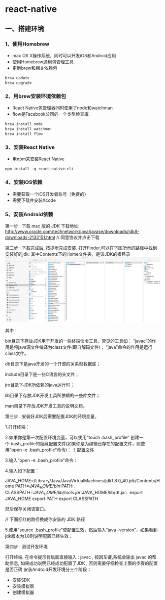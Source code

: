 # react-native
## 一、搭建环境
###  1、使用Homebrew
- mac OS X操作系统，同时可以开发iOS和Android应用
- 使用Homebrew通用包管理工具
- 更新brew和相关依赖包
```
brew update
brew upgrade
```
### 2、用brew安装环境依赖包
- React Native包管理器同时使用了node和watchman
- flow是Facebook公司的一个类型检查库
```
brew install node
brew install watchman
brew install flow
```
### 3、安装React Native
- 用npm来安装React Native
```
npm install -g react-native-cli
```
### 4、安装iOS依赖
- 需要获取一个iOS开发者账号（免费的）
- 需要下载并安装Xcode

### 5、安装Android依赖

第一步 : 下载 mac 版的 JDK
下载地址: http://www.oracle.com/technetwork/java/javase/downloads/jdk8-downloads-2133151.html
// 同意协议并点击下载
 

第二步 : 下载完成后, 按提示完成安装.
打开Finder,可以在下图所示的路径中找到安装好的jdk:
其中Contents下的Home文件夹，是该JDK的根目录
 ![JDK的根目录](https://github.com/JackYang3567/react-native/blob/master/img-storage/jdk_dir.png)


 

其中：

bin目录下存放JDK用于开发的一些终端命令工具。常见的工具如：
“javac”的作用是将java源文件编译为class文件(即自解码文件)；
“java”命令的作用是运行class文件。
 
db目录下是java开发的一个开源的关系型数据库；
 
include目录下是一些C语言的头文件；
 
jre目录下JDK所依赖的java运行时；
 
lib目录下存放JDK开发工具所依赖的一些库文件；
 
man目录下存放JDK开发工具的说明文档。
 

第三步 : 安装好JDK后需要配置JDK的环境变量，

 

1.打开终端：

2.如果你是第一次配置环境变量，可以使用“touch .bash_profile” 创建一个.bash_profile的隐藏配置文件(如果你是为编辑已存在的配置文件，则使用"open -e .bash_profile"命令)：
！[配置文件](https://github.com/JackYang3567/react-native/blob/master/img-storage/bash_profile.png)

3.输入“open -e .bash_profile”命令：
 

4.输入如下配置：

JAVA_HOME=/Library/Java/JavaVirtualMachines/jdk1.8.0_40.jdk/Contents/Home
PATH=$JAVA_HOME/bin:$PATH:.
CLASSPATH=$JAVA_HOME/lib/tools.jar:$JAVA_HOME/lib/dt.jar:.
export JAVA_HOME
export PATH
export CLASSPATH

然后保存关闭该窗口。

 

// 下面标红的路径换成你安装的 JDK 路径



5.使用"source .bash_profile"使配置生效，然后输入”java -version”，如果看到jdk版本为1.8则说明配置已经生效：

 



 

第四步 : 测试开发环境

 打开终端, 在命令提示符后面直接输入 : javac , 按回车键,系统会输出 javac 的帮助信息, 如果成功说明已经成功配置了JDK , 否则需要仔细检查上面的步骤的配置是否正确
安装Android开发环境分三个阶段：
- 安装SDK
- 安装模拟器
- 创建模拟器
